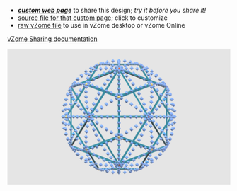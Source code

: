 
 - [***custom web page***][post] to share this design; *try it before you share it!*
 - [source file for that custom page][source]; click to customize
 - [raw vZome file][raw] to use in vZome desktop or vZome Online

[vZome Sharing documentation](https://vzome.github.io/vzome/sharing.html#how-it-works)

![Image](<30-gon-field-15-circlesvZome.png>)


[post]: <https://John-Kostick.github.io/vzome-sharing/2022/02/08/30-gon-field-15-circlesvZome-09-24-26.html>
[source]: <https://github.com/John-Kostick/vzome-sharing/edit/main/_posts/2022-02-08-30-gon-field-15-circlesvZome-09-24-26.md>
[raw]: <https://raw.githubusercontent.com/John-Kostick/vzome-sharing/main/2022/02/08/09-24-26-30-gon-field-15-circlesvZome/30-gon-field-15-circlesvZome.vZome>